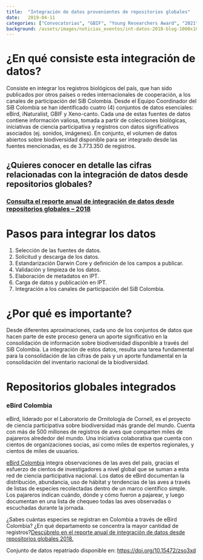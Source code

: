 ```yaml
---
title:  "Integración de datos provenientes de repositorios globales"
date:   2019-04-11
categories: ["Convocatorias", "GBIF", "Young Researchers Award", "2021"]
background: /assets/images/noticias_eventos/int-datos-2018-blog-1000x1000.png
---
```

# ¿En qué consiste esta integración de datos?
Consiste en integrar los registros biológicos del país, que han sido publicados por otros países o redes internacionales de cooperación, a los canales de participación del SiB Colombia. Desde el Equipo Coordinador del SiB Colombia se han identificado cuatro (4) conjuntos de datos esenciales: eBird, iNaturalist, GBIF y Xeno-canto. Cada una de estas fuentes de datos contiene información valiosa, tomada a partir de colecciones biológicas, iniciativas de ciencia participativa y registros con datos significativos asociados (ej. sonidos, imágenes). En conjunto, el volumen de datos abiertos sobre biodiversidad disponible para ser integrado desde las fuentes mencionadas, es de 3.773.350 de registros.

## ¿Quieres conocer en detalle las cifras relacionadas con la integración de datos desde repositorios globales?
### [Consulta el reporte anual de integración de datos desde repositorios globales – 2018](https://datastudio.google.com/reporting/1bzQiqjuNY8wgdy5qJKP01yrQWjmn67Pr/page/Ge2V)

# Pasos para integrar los datos

1. Selección de las fuentes de datos.
2. Solicitud y descarga de los datos.
3. Estandarización Darwin Core y definición de los campos a publicar.
4. Validación y limpieza de los datos.
5. Elaboración de metadatos en IPT.
6. Carga de datos y publicación en IPT.
7. Integración a los canales de participación del SiB Colombia.

# ¿Por qué es importante?
Desde diferentes aproximaciones, cada uno de los conjuntos de datos que hacen parte de este proceso genera un aporte significativo en la consolidación de información sobre biodiversidad disponible a través del SiB Colombia. La integración de estos datos, resulta una tarea fundamental para la consolidación de las cifras de país y un aporte fundamental en la consolidación del inventario nacional de la biodiversidad.

# Repositorios globales integrados
### eBird Colombia

eBird, liderado por el Laboratorio de Ornitología de Cornell, es el proyecto de ciencia participativa sobre biodiversidad más grande del mundo. Cuenta con más de 500 millones de registros de aves que comparten miles de pajareros alrededor del mundo. Una iniciativa colaborativa que cuenta con cientos de organizaciones socias, así como miles de expertos regionales, y cientos de miles de usuarios.

[eBird Colombia](https://ebird.org/colombia/home) integra observaciones de las aves del país, gracias el esfuerzo de cientos de investigadores a nivel global que se suman a esta red de ciencia participativa nacional.  Los datos de eBird documentan la distribución, abundancia, uso de hábitat y tendencias de las aves a través de listas de especies recolectadas dentro de un marco científico simple. Los pajareros indican cuándo, dónde y cómo fueron a pajarear, y luego documentan en una lista de chequeo todas las aves observadas o escuchadas durante la jornada.

¿Sabes cuántas especies se registran en Colombia a través de eBird Colombia? ¿En qué departamento se concentra la mayor cantidad de registros?[Descúbrelo en el reporte anual de integración de datos desde repositorios globales 2018.](https://datastudio.google.com/reporting/1bzQiqjuNY8wgdy5qJKP01yrQWjmn67Pr)

Conjunto de datos repatriado disponible en: https://doi.org/10.15472/zso3xd

